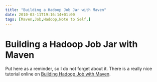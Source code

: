 ```yaml
---
title: "Building a Hadoop Job Jar with Maven"
date: 2010-03-11T19:16:14+01:00
tags: [Maven,Job,Hadoop,Note to Self,]
---
```


# Building a Hadoop Job Jar with Maven


Put here as a reminder, so I do not forget about it. There is a really nice tutorial online on <a 
href="http://exported.wordpress.com/2010/01/30/building-hadoop-job-jar-with-maven/">Building Hadoop Job with Maven</a>.
